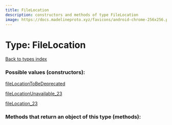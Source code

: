```yaml
---
title: FileLocation
description: constructors and methods of type FileLocation
image: https://docs.madelineproto.xyz/favicons/android-chrome-256x256.png
---
```

# Type: FileLocation  
[Back to types index](index.md)



### Possible values (constructors):

[fileLocationToBeDeprecated](../constructors/fileLocationToBeDeprecated.md)  

[fileLocationUnavailable\_23](../constructors/fileLocationUnavailable_23.md)  

[fileLocation\_23](../constructors/fileLocation_23.md)  



### Methods that return an object of this type (methods):



